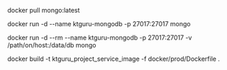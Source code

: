<!-- # Pull latest mongodb image -->

docker pull mongo:latest

<!-- # Run MongoDB image as a container -->

docker run -d --name ktguru-mongodb -p 27017:27017 mongo

docker run -d --rm --name ktguru-mongodb -p 27017:27017 -v /path/on/host:/data/db mongo

<!-- build image -->

docker build -t ktguru_project_service_image -f docker/prod/Dockerfile .
